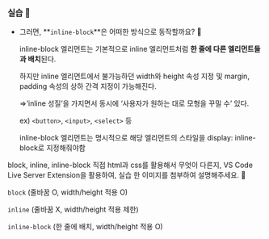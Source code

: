 ### 실습 🍠

- 그러면, **`inline-block`**은 어떠한 방식으로 동작할까요? 🍠

  inline-block 엘리먼트는 기본적으로 inline 엘리먼트처럼 **한 줄에 다른 엘리먼트들과 배치**된다.

  하지만 inline 엘리먼트에서 불가능하던 width와 height 속성 지정 및 margin, padding 속성의 상하 간격 지정이 가능해진다.

  ⇒’inline 성질’을 가지면서 동시에 ‘사용자가 원하는 대로 모형을 꾸밀 수’ 있다.

  ex) `<button>`, `<input>`, `<select>` 등

  inline-block 엘리먼트는 명시적으로 해당 엘리먼트의 스타일을 display: inline-block로 지정해줘야함


block, inline, inline-block 직접 html과 css를 활용해서 무엇이 다른지, VS Code Live Server Extension을 활용하여, 실습 한 이미지를 첨부하여 설명해주세요. 🍠

`block` (줄바꿈 O, width/height 적용 O)

`inline` (줄바꿈 X, width/height 적용 제한)

`inline-block` (한 줄에 배치, width/height 적용 O)